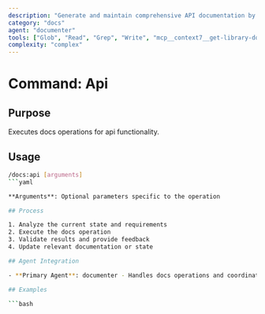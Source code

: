 ```yaml
---
description: "Generate and maintain comprehensive API documentation by analyzing code and extracting endpoint information"
category: "docs"
agent: "documenter"
tools: ["Glob", "Read", "Grep", "Write", "mcp__context7__get-library-docs"]
complexity: "complex"
---
```


# Command: Api

## Purpose

Executes docs operations for api functionality.

## Usage

```bash
/docs:api [arguments]
```yaml

**Arguments**: Optional parameters specific to the operation

## Process

1. Analyze the current state and requirements
2. Execute the docs operation
3. Validate results and provide feedback
4. Update relevant documentation or state

## Agent Integration

- **Primary Agent**: documenter - Handles docs operations and coordination

## Examples

```bash
